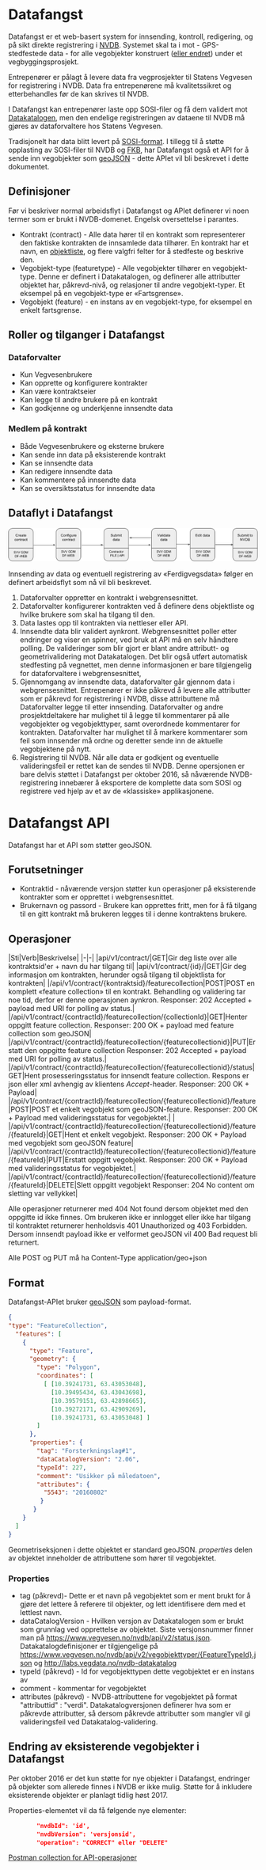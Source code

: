 # Datafangst

Datafangst er et web-basert system for innsending, kontroll, redigering, og på sikt direkte registrering i [NVDB](http://www.vegvesen.no/fag/Teknologi/Nasjonal+vegdatabank).
Systemet skal ta i mot - GPS-stedfestede data - for alle vegobjekter konstruert ([eller endret](#endredeobjekter))
 under et vegbyggingsprosjekt.

Entrepenører er pålagt å levere data fra vegprosjekter til Statens Vegvesen for registrering i NVDB. Data fra entrepenørene
 må kvalitetssikret og etterbehandles før de kan skrives til NVDB.

I Datafangst kan entrepenører laste opp SOSI-filer og få dem validert mot [Datakatalogen](http://www.vegvesen.no/fag/Teknologi/Nasjonal+vegdatabank/Datakatalogen),
men den endelige registreringen av dataene til NVDB må gjøres av dataforvaltere hos Statens Vegvesen.

Tradisjonelt har data blitt levert på [SOSI-format](http://www.kartverket.no/sosi/).
I tillegg til å støtte opplasting av SOSI-filer til NVDB og [FKB](http://www.kartverket.no/kart/kartdata/vektorkart/fkb/),
har Datafangst også et API for å sende inn vegobjekter som  [geoJSON](http://geojson.org) - dette APIet vil bli beskrevet i dette dokumentet.

## Definisjoner
Før vi beskriver normal arbeidsflyt i Datafangst og APIet definerer vi noen termer som er brukt i NVDB-domenet. Engelsk oversettelse i parantes.
* Kontrakt (contract) - Alle data hører til en kontrakt som representerer den faktiske kontrakten de innsamlede data tilhører. En kontrakt har
 et navn, en [objektliste](http://www.vegvesen.no/fag/Teknologi/Nasjonal+vegdatabank/Objektliste), og flere valgfri felter for å stedfeste og beskrive den.
* Vegobjekt-type (featuretype) - Alle vegobjekter tilhører en vegobjekt-type. Denne er definert i Datakatalogen, og definerer alle
 attributter objektet har, påkrevd-nivå, og relasjoner til andre vegobjekt-typer. Et eksempel på en vegobjekt-type er «Fartsgrense».
* Vegobjekt (feature) - en instans av en vegobjekt-type, for eksempel en enkelt fartsgrense.


## Roller og tilganger i Datafangst

### Dataforvalter
* Kun Vegvesenbrukere
* Kan opprette og konfigurere kontrakter
* Kan være kontraktseier
* Kan legge til andre brukere på en kontrakt
* Kan godkjenne og underkjenne innsendte data

### Medlem på kontrakt
* Både Vegvesenbrukere og eksterne brukere
* Kan sende inn data på eksisterende kontrakt
* Kan se innsendte data
* Kan redigere innsendte data
* Kan kommentere på innsendte data
* Kan se oversiktsstatus for innsendte data

## Dataflyt i Datafangst
![Dataflyt i Datafangst](bilder/workflow.png)

Innsending av data og eventuell registrering av «Ferdigvegsdata» følger en definert arbeidsflyt som nå vil bli beskrevet.

1. Dataforvalter oppretter en kontrakt i webgrensesnittet.
2. Dataforvalter konfigurerer kontrakten ved å definere dens objektliste og hvilke brukere som skal ha tilgang til den.
3. Data lastes opp til kontrakten via nettleser eller API.
4. Innsendte data blir validert aynkront. Webgrensesnittet poller etter endringer og viser en spinner, ved bruk at API
 må en selv håndtere polling.
 De valideringer som blir gjort er blant andre attributt- og geometrivalidering mot Datakatalogen.
  Det blir også utført automatisk stedfesting på vegnettet, men denne informasjonen er bare tilgjengelig for dataforvaltere
  i webgrensesnittet,
5. Gjennomgang av innsendte data, dataforvalter går gjennom data i webgrensesnittet. Entrepenører er ikke påkrevd å levere alle
 attributter som er påkrevd for registrering i NVDB, disse attributtene må Dataforvalter legge til etter innsending.
 Dataforvalter og andre prosjektdeltakere har mulighet til å legge til kommentarer på alle vegobjekter og vegobjekttyper,
 samt overordnede kommentarer for kontrakten. Dataforvalter har mulighet til å markere kommentarer som feil som innsender
 må ordne og deretter sende inn de aktuelle vegobjektene på nytt.
6. Registrering til NVDB. Når alle data er godkjent og eventuelle valideringsfeil er rettet kan de sendes til NVDB.
 Denne opersjonen er bare delvis støttet i Datafangst per oktober 2016, så nåværende NVDB-registrering innebærer å
 eksportere de komplette data som SOSI og registrere ved hjelp av et av de «klassiske» applikasjonene.

# Datafangst API
Datafangst har et API som støtter geoJSON.

## Forutsetninger
* Kontraktid - nåværende versjon støtter kun operasjoner på eksisterende kontrakter som er opprettet i webgrensesnittet.
* Brukernavn og passord - Brukere kan opprettes fritt, men for å få tilgang til en gitt kontrakt må brukeren legges til
 i denne kontraktens brukere.

## Operasjoner


|Sti|Verb|Beskrivelse|
|-|-|
|api/v1/contract/|GET|Gir deg liste over alle kontraktsid'er + navn du har tilgang til|
|api/v1/contract/{id}/|GET|Gir deg informasjon om kontrakten, herunder også tilgang til objektlista for kontrakten|
|/api/v1/contract/{kontraktsid}/featurecollection|POST|POST en komplett «feature collection» til en kontrakt. Behandling og validering tar noe tid, derfor er denne operasjonen aynkron. Responser: 202 Accepted + payload med URI for polling av status.|
|/api/v1/contract/{contractId}/featurecollection/{collectionId}|GET|Henter oppgitt feature collection. Responser: 200 OK + payload med feature collection som geoJSON|
|/api/v1/contract/{contractId}/featurecollection/{featurecollectionid}|PUT|Erstatt den oppgitte feature collection Responser: 202 Accepted + payload med URI for polling av status.|
|/api/v1/contract/{contractId}/featurecollection/{featurecollectionid}/status|GET|Hent prosesseringsstatus for innsendt feature collection. Respons er json eller xml avhengig av klientens *Accept*-header. Responser: 200 OK + Payload|
|/api/v1/contract/{contractId}/featurecollection/{featurecollectionid}/feature|POST|POST et enkelt vegobjekt som geoJSON-feature. Responser: 200 OK + Payload med valideringsstatus for vegobjektet.|    |
|/api/v1/contract/{contractId}/featurecollection/{featurecollectionid}/feature/{featureId}|GET|Hent et enkelt vegobjekt. Responser: 200 OK + Payload med vegobjekt som geoJSON feature|
|/api/v1/contract/{contractId}/featurecollection/{featurecollectionid}/feature/{featureId}|PUT|Erstatt oppgitt vegobjekt. Responser: 200 OK + Payload med valideringsstatus for vegobjektet.|
|/api/v1/contract/{contractId}/featurecollection/{featurecollectionid}/feature/{featureId}|DELETE|Slett oppgitt vegobjekt Responser: 204 No content om sletting var vellykket|




Alle operasjoner returnerer med 404 Not found dersom objektet med den oppgitte id ikke finnes. Om brukeren ikke er innlogget eller ikke har tilgang til kontraktet returnerer henholdsvis 401 Unauthorized og 403 Forbidden. Dersom innsendt payload ikke er velformet geoJSON vil 400 Bad request bli returnert.

Alle POST og PUT må ha Content-Type application/geo+json

## Format

Datafangst-APIet bruker [geoJSON](https://tools.ietf.org/html/rfc7946) som payload-format.
```json
{
"type": "FeatureCollection",
  "features": [
    {
      "type": "Feature",
      "geometry": {
        "type": "Polygon",
        "coordinates": [
          [ [10.39241731, 63.43053048],
            [10.39495434, 63.43043698],
            [10.39579151, 63.42898665],
            [10.39272171, 63.42909269],
            [10.39241731, 63.43053048] ]
        ]
      },
      "properties": {
        "tag": "Forsterkningslag#1",
        "dataCatalogVersion": "2.06",
        "typeId": 227,
        "comment": "Usikker på måledatoen",
        "attributes": {
          "5543": "20160802"
         }
       }
    }
  ]
}
```

Geometriseksjonen i dette objektet er standard geoJSON. *properties* delen av objektet inneholder de attributtene som hører til vegobjektet.

### Properties
* tag (påkrevd)- Dette er et navn på vegobjektet som er ment brukt for å gjøre det lettere å referere til objekter, og lett identifisere dem med et lettlest navn.
* dataCatalogVersion - Hvilken versjon av Datakatalogen som er brukt som grunnlag ved opprettelse av objektet. Siste versjonsnummer  finner man på https://www.vegvesen.no/nvdb/api/v2/status.json. Datakatalogdefinisjoner er tilgjengelige på https://www.vegvesen.no/nvdb/api/v2/vegobjekttyper/{FeatureTypeId}.json og http://labs.vegdata.no/nvdb-datakatalog
* typeId (påkrevd) - Id for vegobjekttypen dette vegobjektet er en instans av
* comment - kommentar for vegobjektet
* attributes (påkrevd) - NVDB-attributtene for vegobjektet på format "attributtid" : "verdi". Datakatalogversjonen definerer hva som er påkrevde attributter, så dersom påkrevde attributter som mangler vil gi valideringsfeil ved Datakatalog-validering.

## Endring av eksisterende vegobjekter i Datafangst<a name="endredeobjekter"></a>
 Per oktober 2016 er det kun støtte for nye objekter i Datafangst, endringer på objekter som allerede finnes i NVDB er ikke mulig. Støtte for å inkludere eksisterende objekter er planlagt tidlig høst 2017.

Properties-elementet vil da få følgende nye elementer:

```json
        "nvdbId": 'id',
        "nvdbVersion": 'versjonsid',
        "operation": "CORRECT" eller "DELETE"

```

[Postman collection for API-operasjoner](https://www.getpostman.com/collections/ef3fc73342f94df0585d)
